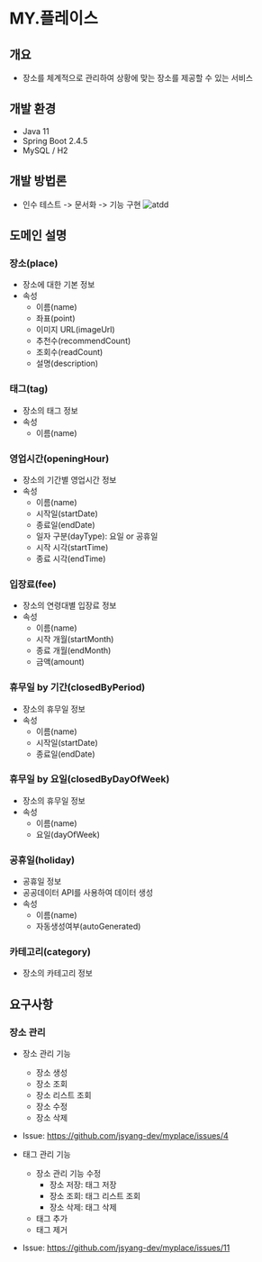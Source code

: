 # MY.플레이스

## 개요

- 장소를 체계적으로 관리하여 상황에 맞는 장소를 제공할 수 있는 서비스

## 개발 환경

- Java 11
- Spring Boot 2.4.5
- MySQL / H2

## 개발 방법론

- 인수 테스트 -> 문서화 -> 기능 구현
  ![atdd](https://user-images.githubusercontent.com/35869083/115026421-6e565c00-9efd-11eb-8fa2-5ed6c81ff3b5.png)

## 도메인 설명

### 장소(place)

- 장소에 대한 기본 정보
- 속성
  - 이름(name)
  - 좌표(point)
  - 이미지 URL(imageUrl)
  - 추천수(recommendCount)
  - 조회수(readCount)
  - 설명(description)

### 태그(tag)

- 장소의 태그 정보
- 속성
  - 이름(name)

### 영업시간(openingHour)

- 장소의 기간별 영업시간 정보
- 속성
  - 이름(name)
  - 시작일(startDate)
  - 종료일(endDate)
  - 일자 구분(dayType): 요일 or 공휴일
  - 시작 시각(startTime)
  - 종료 시각(endTime)

### 입장료(fee)

- 장소의 연령대별 입장료 정보
- 속성
  - 이름(name)
  - 시작 개월(startMonth)
  - 종료 개월(endMonth)
  - 금액(amount)

### 휴무일 by 기간(closedByPeriod)

- 장소의 휴무일 정보
- 속성
  - 이름(name)
  - 시작일(startDate)
  - 종료일(endDate)

### 휴무일 by 요일(closedByDayOfWeek)

- 장소의 휴무일 정보
- 속성
  - 이름(name)
  - 요일(dayOfWeek)

### 공휴일(holiday)

- 공휴일 정보
- 공공데이터 API를 사용하여 데이터 생성
- 속성
  - 이름(name)
  - 자동생성여부(autoGenerated)

### 카테고리(category)

- 장소의 카테고리 정보

## 요구사항

### 장소 관리

- 장소 관리 기능
  - 장소 생성
  - 장소 조회
  - 장소 리스트 조회
  - 장소 수정
  - 장소 삭제
- Issue: <https://github.com/jsyang-dev/myplace/issues/4>

- 태그 관리 기능
  - 장소 관리 기능 수정
    - 장소 저장: 태그 저장
    - 장소 조회: 태그 리스트 조회
    - 장소 삭제: 태그 삭제
  - 태그 추가
  - 태그 제거
- Issue: <https://github.com/jsyang-dev/myplace/issues/11>
